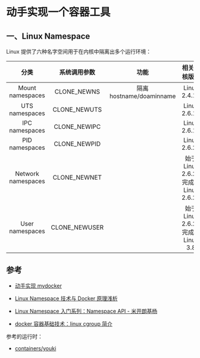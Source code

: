 # 动手实现一个容器工具


## 一、Linux Namespace

Linux 提供了六种名字空间用于在内核中隔离出多个运行环境：

 | 分类  | 系统调用参数  | 功能 | 相关内核版本 | 
 | :---: |    :---:    |   :---:   |  :---:   |
 | Mount namespaces  | CLONE_NEWNS | 隔离 hostname/doaminname  | Linux 2.4.19 | 
 | UTS namespaces  | CLONE_NEWUTS  |     | Linux 2.6.19 | 
 | IPC namespaces  | CLONE_NEWIPC  |     | Linux 2.6.19 | 
 | PID namespaces  | CLONE_NEWPID  |     |Linux 2.6.24 | 
 | Network namespaces  | CLONE_NEWNET |  | 始于Linux 2.6.24 完成于 Linux 2.6.29 | 
 | User namespaces  | CLONE_NEWUSER  |   |  始于 Linux 2.6.23 完成于 Linux 3.8 | 


## 参考

- [动手实现 mydocker](https://github.com/xianlubird/mydocker)

- [Linux Namespace 技术与 Docker 原理浅析](https://creaink.github.io/post/Computer/Linux/Linux-namespace.html)
- [Linux Namespace 入门系列：Namespace API - 米开朗基杨](https://www.cnblogs.com/ryanyangcs/p/12591372.html)
- [docker 容器基础技术：linux cgroup 简介](https://cizixs.com/2017/08/25/linux-cgroup/)


参考的运行时：

- [containers/youki](https://github.com/containers/youki)

